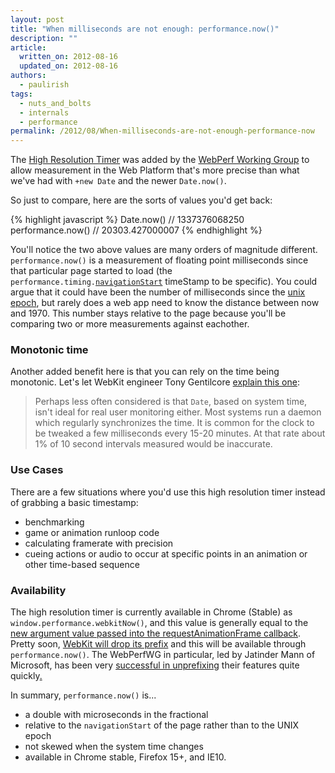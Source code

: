 ```yaml
---
layout: post
title: "When milliseconds are not enough: performance.now()"
description: ""
article:
  written_on: 2012-08-16
  updated_on: 2012-08-16
authors:
  - paulirish
tags:
  - nuts_and_bolts
  - internals
  - performance
permalink: /2012/08/When-milliseconds-are-not-enough-performance-now
---
```

The [High Resolution Timer](http://dvcs.w3.org/hg/webperf/raw-file/tip/specs/HighResolutionTime/Overview.html) was added by the [WebPerf Working Group](http://www.w3.org/2010/webperf/) to allow measurement in the Web Platform that's more precise than what we've had with `+new Date` and the newer `Date.now()`.

So just to compare, here are the sorts of values you'd get back:

{% highlight javascript %}
Date.now()         //  1337376068250
performance.now()  //  20303.427000007
{% endhighlight %}

You'll notice the two above values are many orders of magnitude different. `performance.now()` is a measurement of floating point milliseconds since that particular page started to load (the <code>performance.timing.<a href="http://www.w3.org/TR/navigation-timing/#dom-performancetiming-navigationstart">navigationStart</a></code> timeStamp to be specific). You could argue that it could have been the number of milliseconds since the [unix epoch](http://en.wikipedia.org/wiki/Unix_time), but rarely does a web app need to know the distance between now and 1970. This number stays relative to the page because you'll be comparing two or more measurements against eachother.

### Monotonic time

Another added benefit here is that you can rely on the time being monotonic. Let's let WebKit engineer Tony Gentilcore [explain this one](http://gent.ilcore.com/2012/06/better-timer-for-javascript.html):

> Perhaps less often considered is that `Date`, based on system time, isn't ideal for real user monitoring either. Most systems run a daemon which regularly synchronizes the time. It is common for the clock to be tweaked a few milliseconds every 15-20 minutes. At that rate about 1% of 10 second intervals measured would be inaccurate.

### Use Cases

There are a few situations where you'd use this high resolution timer instead of grabbing a basic timestamp:

* benchmarking
* game or animation runloop code
* calculating framerate with precision
* cueing actions or audio to occur at specific points in an animation or other time-based sequence

### Availability

The high resolution timer is currently available in Chrome (Stable) as `window.performance.webkitNow()`, and this value is generally equal to the [new argument value passed into the requestAnimationFrame callback](http://updates.html5rocks.com/2012/05/requestAnimationFrame-API-now-with-sub-millisecond-precision). Pretty soon, [WebKit will drop its prefix](https://bugs.webkit.org/show_bug.cgi?id=88278) and this will be available through `performance.now()`. The WebPerfWG in particular, led by Jatinder Mann of Microsoft, has been very [successful in unprefixing](http://jatindersmann.com/2012/08/07/ieblog-web-performance-apis-rapidly-become-w3c-candidate-recommendations/) their features quite quickly[.](http://mediacdn.disqus.com/uploads/mediaembed/images/272/1565/original.jpg)

In summary, `performance.now()` is...

* a double with microseconds in the fractional
* relative to the `navigationStart` of the page rather than to the UNIX epoch
* not skewed when the system time changes
* available in Chrome stable, Firefox 15+, and IE10.

